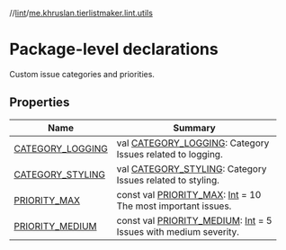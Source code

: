 //[lint](../../index.md)/[me.khruslan.tierlistmaker.lint.utils](index.md)

# Package-level declarations

Custom issue categories and priorities.

## Properties

| Name | Summary |
|---|---|
| [CATEGORY_LOGGING](-c-a-t-e-g-o-r-y_-l-o-g-g-i-n-g.md) | val [CATEGORY_LOGGING](-c-a-t-e-g-o-r-y_-l-o-g-g-i-n-g.md): Category<br>Issues related to logging. |
| [CATEGORY_STYLING](-c-a-t-e-g-o-r-y_-s-t-y-l-i-n-g.md) | val [CATEGORY_STYLING](-c-a-t-e-g-o-r-y_-s-t-y-l-i-n-g.md): Category<br>Issues related to styling. |
| [PRIORITY_MAX](-p-r-i-o-r-i-t-y_-m-a-x.md) | const val [PRIORITY_MAX](-p-r-i-o-r-i-t-y_-m-a-x.md): [Int](https://kotlinlang.org/api/latest/jvm/stdlib/kotlin/-int/index.html) = 10<br>The most important issues. |
| [PRIORITY_MEDIUM](-p-r-i-o-r-i-t-y_-m-e-d-i-u-m.md) | const val [PRIORITY_MEDIUM](-p-r-i-o-r-i-t-y_-m-e-d-i-u-m.md): [Int](https://kotlinlang.org/api/latest/jvm/stdlib/kotlin/-int/index.html) = 5<br>Issues with medium severity. |
